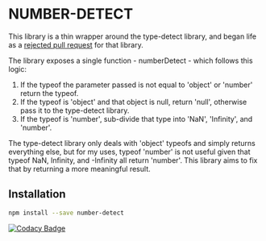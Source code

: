 <!-- @format -->

# NUMBER-DETECT

This library is a thin wrapper around the type-detect library, and began life as a [rejected pull request](https://github.com/chaijs/type-detect/pull/92) for that library.

The library exposes a single function - numberDetect - which follows this logic:

1.  If the typeof the parameter passed is not equal to 'object' or 'number' return the typeof.
2.  If the typeof is 'object' and that object is null, return 'null', otherwise pass it to the type-detect library.
3.  If the typeof is 'number', sub-divide that type into 'NaN', 'Infinity', and 'number'.

The type-detect library only deals with 'object' typeofs and simply returns everything else, but for my uses, typeof 'number' is not useful given that typeof NaN, Infinity, and -Infinity all return 'number'. This library aims to fix that by returning a more meaningful result.

## Installation

```Bash
npm install --save number-detect
```

[![Codacy Badge](https://api.codacy.com/project/badge/Grade/210754900d1341c89763877a29dc7558)](https://www.codacy.com/app/xarxziux/number-detect?utm_source=gitlab.com&amp;utm_medium=referral&amp;utm_content=xarxziux/number-detect&amp;utm_campaign=Badge_Grade)